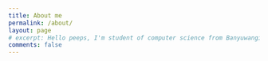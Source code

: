 ```yaml
---
title: About me
permalink: /about/
layout: page
# excerpt: Hello peeps, I'm student of computer science from Banyuwangi, living in Jogjakarta. This blog for documentation about my programming journey, running on jekyll, hosting on netlify and using my own simple theme.
comments: false
---
```


<!-- **may u needs ✨**

- {{ site.author.email }}
- github.com/{{ site.author.github }}
 -->